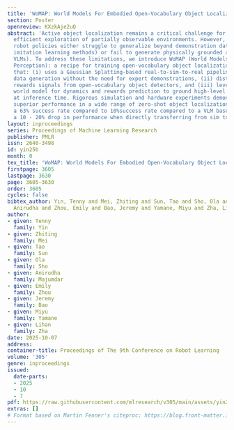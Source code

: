 ```yaml
---
title: 'WoMAP: World Models For Embodied Open-Vocabulary Object Localization'
section: Poster
openreview: KXzkAje2uQ
abstract: 'Active object localization remains a critical challenge for robots, requiring
  efficient exploration of partially observable environments. However, state-of-the-art
  robot policies either struggle to generalize beyond demonstration datasets (e.g.,
  imitation learning methods) or fail to generate physically grounded actions (e.g.,
  VLMs). To address these limitations, we introduce WoMAP (World Models for Active
  Perception): a recipe for training open-vocabulary object localization policies
  that: (i) uses a Gaussian Splatting-based real-to-sim-to-real pipeline for scalable
  data generation without the need for expert demonstrations, (ii) distills dense
  rewards signals from open-vocabulary object detectors, and (iii) leverages a latent
  world model for dynamics and rewards prediction to ground high-level action proposals
  at inference time. Rigorous simulation and hardware experiments demonstrate WoMAP’s
  superior performance in a wide range of zero-shot object localization tasks, with
  a 63% success rate compared to 10%success rate compared to a VLM baseline, and only
  a 10 - 20% drop in performance when directly transferring from sim to real.'
layout: inproceedings
series: Proceedings of Machine Learning Research
publisher: PMLR
issn: 2640-3498
id: yin25b
month: 0
tex_title: 'WoMAP: World Models For Embodied Open-Vocabulary Object Localization'
firstpage: 3605
lastpage: 3630
page: 3605-3630
order: 3605
cycles: false
bibtex_author: Yin, Tenny and Mei, Zhiting and Sun, Tao and Sho, Ola and Majumdar,
  Anirudha and Zhou, Emily and Bao, Jeremy and Yamane, Miyu and Zha, Lihan
author:
- given: Tenny
  family: Yin
- given: Zhiting
  family: Mei
- given: Tao
  family: Sun
- given: Ola
  family: Sho
- given: Anirudha
  family: Majumdar
- given: Emily
  family: Zhou
- given: Jeremy
  family: Bao
- given: Miyu
  family: Yamane
- given: Lihan
  family: Zha
date: 2025-10-07
address:
container-title: Proceedings of The 9th Conference on Robot Learning
volume: '305'
genre: inproceedings
issued:
  date-parts:
  - 2025
  - 10
  - 7
pdf: https://raw.githubusercontent.com/mlresearch/v305/main/assets/yin25b/yin25b.pdf
extras: []
# Format based on Martin Fenner's citeproc: https://blog.front-matter.io/posts/citeproc-yaml-for-bibliographies/
---
```

